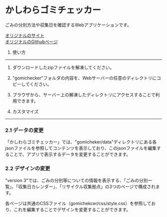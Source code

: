 かしわらゴミチェッカー
==============

ごみの分別方法や収集日を確認するWebアプリケーションです。

[オリジナルのサイト](http://www4.ttn.ne.jp/~flowerhana/gomiindex.html)  
[オリジナルのGithubページ](https://github.com/igagomichecker/igagomichecker.github.com)  


1. 使い方
--------

1. ダウンロードしたzipファイルを解凍してください。
1. "gomichecker"フォルダの内容を、Webサーバーの任意のディレクトリにコピーしてください。
1. ブラウザから、サーバー上の解凍したディレクトリにアクセスすることで利用できます。


2. カスタマイズ
-----------

### 2.1 データの変更

「かしわらゴミチェッカー」では、"gomicheker/data"ディレクトリにある各jsonファイルを参照してコンテンツを表示しており、このjsonファイルを編集することで、アプリで表示するデータを変更することができます。



### 2.2 デザインの変更

"version 3"では、ごみの分別等についての情報を表示する、「ごみの分別一覧」、「収集日カレンダー」、「リサイクル収集拠点」の3つのページで構成されます。

各ページは共通のCSSファイル（gomichekcer/css/style.css）を参照しており、これを編集することでデザインを変更することができます。

